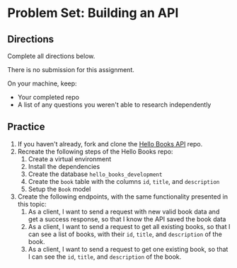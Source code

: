 # Problem Set: Building an API

## Directions

Complete all directions below.

There is no submission for this assignment.

On your machine, keep:

- Your completed repo
- A list of any questions you weren't able to research independently

## Practice

1. If you haven't already, fork and clone the [Hello Books API](https://github.com/AdaGold/hello-books-api) repo.
1. Recreate the following steps of the Hello Books repo:
   1. Create a virtual environment
   1. Install the dependencies
   1. Create the database `hello_books_development`
   1. Create the `book` table with the columns `id`, `title`, and `description`
   1. Setup the `Book` model
1. Create the following endpoints, with the same functionality presented in this topic:
   1. As a client, I want to send a request with new valid book data and get a success response, so that I know the API saved the book data
   1. As a client, I want to send a request to get all existing books, so that I can see a list of books, with their `id`, `title`, and `description` of the book.
   1. As a client, I want to send a request to get one existing book, so that I can see the `id`, `title`, and `description` of the book.
